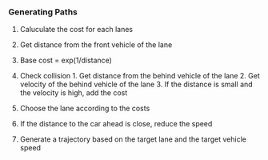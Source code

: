 ### Generating Paths

1. Caluculate the cost for each lanes
  1. Get distance from the front vehicle of the lane
  2. Base cost = exp(1/distance)
  3. Check collision
    1. Get distance from the behind vehicle of the lane
    2. Get velocity of the behind vehicle of the lane
    3. If the distance is small and the velocity is high, add the cost

2. Choose the lane according to the costs

3. If the distance to the car ahead is close, reduce the speed

4. Generate a trajectory based on the target lane and the target vehicle speed

